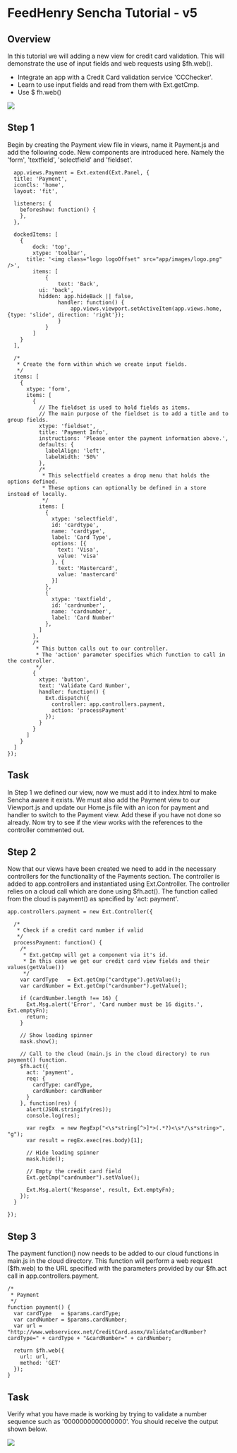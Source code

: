 # FeedHenry Sencha Tutorial - v5

## Overview

In this tutorial we will adding a new view for credit card validation. This will demonstrate the use of input fields and web requests using $fh.web().

* Integrate an app with a Credit Card validation service 'CCChecker'.
* Learn to use input fields and read from them with Ext.getCmp.
* Use $ fh.web()

![](https://github.com/feedhenry/FH-Training-App-Sencha/raw/v5/docs/creditCard.png)

## Step 1

Begin by creating the Payment view file in views, name it Payment.js and add the following code. New components are introduced here. Namely the 'form', 'textfield', 'selectfield' and 'fieldset'. 
	
	  app.views.Payment = Ext.extend(Ext.Panel, {
	  title: 'Payment',
	  iconCls: 'home',
	  layout: 'fit',

	  listeners: {
	    beforeshow: function() {
	    },
	  },

	  dockedItems: [
	  	{
	  		dock: 'top',
	  		xtype: 'toolbar',
	      title: '<img class="logo logoOffset" src="app/images/logo.png" />',
	  		items: [
	  			{
	  				text: 'Back',
	          ui: 'back',
	          hidden: app.hideBack || false,
	  				handler: function() {
	  					app.views.viewport.setActiveItem(app.views.home, {type: 'slide', direction: 'right'});
	  				}
	  			}
	  		]
	  	}
	  ],
	  
	  /*
	   * Create the form within which we create input fields.
	   */
	  items: [
	    {
	      xtype: 'form',
	      items: [
	        {
	          // The fieldset is used to hold fields as items. 
	          // The main purpose of the fieldset is to add a title and to group fields.
	          xtype: 'fieldset',
	          title: 'Payment Info',
	          instructions: 'Please enter the payment information above.',
	          defaults: {
	            labelAlign: 'left',
	            labelWidth: '50%'
	          },
	          /*
	           * This selectfield creates a drop menu that holds the options defined.
	           * These options can optionally be defined in a store instead of locally. 
	           */
	          items: [
	            {
	              xtype: 'selectfield',
	              id: 'cardtype',
	              name: 'cardtype',
	              label: 'Card Type',
	              options: [{
	                text: 'Visa',
	                value: 'visa'
	              }, {
	                text: 'Mastercard',
	                value: 'mastercard'
	              }]
	            },
	            {
	              xtype: 'textfield',
	              id: 'cardnumber',
	              name: 'cardnumber',
	              label: 'Card Number'
	            },
	          ]
	        },
	        /* 
	         * This button calls out to our controller. 
	         * The 'action' parameter specifies which function to call in the controller.
	         */
	        {
	          xtype: 'button',
	          text: 'Validate Card Number',
	          handler: function() {
	            Ext.dispatch({
	              controller: app.controllers.payment,
	              action: 'processPayment'
	            });
	          }
	        }
	      ]
	    }
	  ]
	});

## Task

In Step 1 we defined our view, now we must add it to index.html to make Sencha aware it exists. We must also add the Payment view to our Viewport.js and update our Home.js file with an icon for payment and handler to switch to the Payment view. Add these if you have not done so already. Now try to see if the view works with the references to the controller commented out.

## Step 2 

Now that our views have been created we need to add in the necessary controllers for the functionality of the Payments section. The controller is added to app.controllers and instantiated using Ext.Controller. The controller relies on a cloud call which are done using $fh.act(). The function called from the cloud is payment() as specified by 'act: payment'.

	app.controllers.payment = new Ext.Controller({

	  /*
	   * Check if a credit card number if valid
	   */
	  processPayment: function() {
	    /*
	     * Ext.getCmp will get a component via it's id. 
	     * In this case we get our credit card view fields and their values(getValue())
	     */
	    var cardType   = Ext.getCmp("cardtype").getValue();
	    var cardNumber = Ext.getCmp("cardnumber").getValue();

	    if (cardNumber.length !== 16) {
	      Ext.Msg.alert('Error', 'Card number must be 16 digits.', Ext.emptyFn);
	      return;
	    }
	    
	    // Show loading spinner
	    mask.show();

	    // Call to the cloud (main.js in the cloud directory) to run payment() function.
	    $fh.act({
	      act: 'payment',
	      req: {
	        cardType: cardType,
	        cardNumber: cardNumber
	      }
	    }, function(res) {
	      alert(JSON.stringify(res));
	      console.log(res);

	      var regEx  = new RegExp("<\s*string[^>]*>(.*?)<\s*/\s*string>", "g");
	      var result = regEx.exec(res.body)[1];

	      // Hide loading spinner
	      mask.hide();

	      // Empty the credit card field
	      Ext.getCmp("cardnumber").setValue();

	      Ext.Msg.alert('Response', result, Ext.emptyFn);
	    });
	  }

	});

## Step 3

The payment function() now needs to be added to our cloud functions in main.js in the cloud directory. This function will perform a web request ($fh.web) to the URL specified with the parameters provided by our $fh.act call in app.controllers.payment. 

	/*
	 * Payment
	 */ 
	function payment() {
	  var cardType   = $params.cardType;
	  var cardNumber = $params.cardNumber;
	  var url = "http://www.webservicex.net/CreditCard.asmx/ValidateCardNumber?cardType=" + cardType + "&cardNumber=" + cardNumber;

	  return $fh.web({
	    url: url,
	    method: 'GET'
	  });
	}

## Task

Verify what you have made is working by trying to validate a number sequence such as '0000000000000000'. You should receive the output shown below.


![](https://github.com/feedhenry/FH-Training-App-Sencha/raw/v5/docs/creditCardCall.png)


